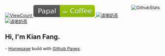 <!--
Maximum retries exceeded Please add an env variable called PAT_1 with your github token in vercel:
https://github.com/anuraghazra/github-readme-stats/issues/2149
-->
<a href="https://github.com/kianfang">
  <img alt="GithubStats" align="right" src="https://github-readme-stats-sigma-five.vercel.app/api?username=kianfang&hide_border=true" />
</a>

<a target="_blank" href="https://github.com/kianfang/kianfang">
  <img alt="ViewCount" src="https://views.whatilearened.today/views/github/kianfang/kianfang.svg?cache=remove" />
</a>

<a title="Buy me a coffee" target="_blank" href="https://paypal.me/kianfang">
  <img alt="Buy me a coffee" src="./images/paypal-coffee-shield.svg" />
</a>

<a title="请喝奶茶" target="_blank" href="https://cdn.jsdelivr.net/gh/kianfang/kianfang/images/alipay_qrcode.jpg">
  <img alt="请喝奶茶" src="https://cdn.jsdelivr.net/gh/kianfang/kianfang/images/alipay-milky_tea-shield.svg" />
</a>

<a title="请喝奶茶" target="_blank" href="https://cdn.jsdelivr.net/gh/kianfang/kianfang/images/wechat_pay_qrcode.jpg">
  <img alt="请喝奶茶" src="https://cdn.jsdelivr.net/gh/kianfang/kianfang/images/wechat-milky_tea-shield.svg" />
</a>

<h2>Hi, I'm Kian Fang.</h2>
<p>- <a href="https://kianfang.com" target="_blank">Homepage</a> build with <a href="./.github/pages.md">Github Pages</a>. </p>

<!--
**kianfang/kianfang** is a ✨ _special_ ✨ repository because its `README.md` (this file) appears on your GitHub profile.

Here are some ideas to get you started:

- 🔭 I’m currently working on ...
- 🌱 I’m currently learning ...
- 👯 I’m looking to collaborate on ...
- 🤔 I’m looking for help with ...
- 💬 Ask me about ...
- 📫 How to reach me: ...
- 😄 Pronouns: ...
- ⚡ Fun fact: ...
-->
